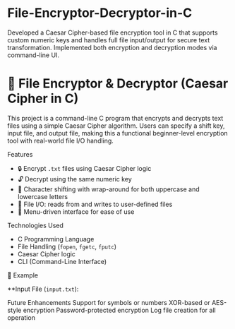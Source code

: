 # File-Encryptor-Decryptor-in-C
Developed a Caesar Cipher-based file encryption tool in C that supports custom numeric keys and handles full file input/output for secure text transformation. Implemented both encryption and decryption modes via command-line UI.

# 🔐 File Encryptor & Decryptor (Caesar Cipher in C)

This project is a command-line C program that encrypts and decrypts text files using a simple Caesar Cipher algorithm. Users can specify a shift key, input file, and output file, making this a functional beginner-level encryption tool with real-world file I/O handling.

Features

- 🔒 Encrypt `.txt` files using Caesar Cipher logic
- 🔓 Decrypt using the same numeric key
- 🧠 Character shifting with wrap-around for both uppercase and lowercase letters
- 📁 File I/O: reads from and writes to user-defined files
- 🧾 Menu-driven interface for ease of use

Technologies Used

- C Programming Language
- File Handling (`fopen`, `fgetc`, `fputc`)
- Caesar Cipher logic
- CLI (Command-Line Interface)

 📄 Example

**Input File (`input.txt`):

Future Enhancements
Support for symbols or numbers
XOR-based or AES-style encryption
Password-protected encryption
Log file creation for all operation
